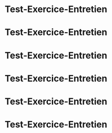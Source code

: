 # Test-Exercice-Entretien
# Test-Exercice-Entretien
# Test-Exercice-Entretien
# Test-Exercice-Entretien
# Test-Exercice-Entretien
# Test-Exercice-Entretien
